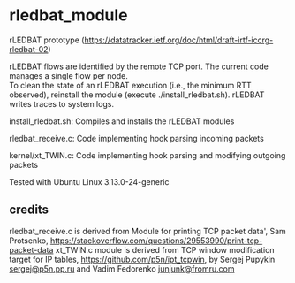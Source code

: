 # rledbat_module

rLEDBAT prototype (https://datatracker.ietf.org/doc/html/draft-irtf-iccrg-rledbat-02)

rLEDBAT flows are identified by the remote TCP port.
The current code manages a single flow per node.  
To clean the state of an rLEDBAT execution (i.e., the minimum RTT observed), reinstall the module (execute ./install_rledbat.sh). rLEDBAT writes traces to system logs. 

install_rledbat.sh: Compiles and installs the rLEDBAT modules

rledbat_receive.c: Code implementing hook parsing incoming packets

kernel/xt_TWIN.c: Code implementing hook parsing and modifying outgoing packets

Tested with Ubuntu Linux 3.13.0-24-generic

## credits

rledbat_receive.c is derived from Module for printing TCP packet data', Sam Protsenko, https://stackoverflow.com/questions/29553990/print-tcp-packet-data
xt_TWIN.c module is derived from TCP window modification target for IP tables, https://github.com/p5n/ipt_tcpwin, by Sergej Pupykin <sergej@p5n.pp.ru> and  Vadim Fedorenko <junjunk@fromru.com>
